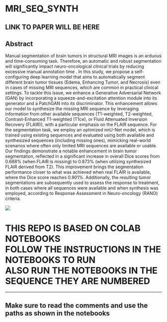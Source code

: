 # MRI_SEQ_SYNTH

## LINK TO PAPER WILL BE HERE

## Abstract
Manual segmentation of brain tumors in structural MRI images is an arduous and time-consuming task. Therefore, an automatic and robust segmentation will significantly impact neuro-oncological clinical trials by reducing excessive manual annotation time . In this study, we propose a self-configuring deep learning model that aims to automatically segment different brain tumor tissues (Edema, Enhancing Tumor, and Necrosis) even in cases of missing MRI sequences, which are common in practical clinical settings. To tackle this issue, we enhance a Generative Adversarial Network (GAN) by incorporating a squeeze-and-excitation attention module into its generator and a PatchGAN into its discriminator. This enhancement allows our model to synthesize the missing MRI sequence by leveraging information from other available sequences (T1-weighted, T2-weighted, Contrast-Enhanced T1-weighted (T1ce), or Fluid Attenuated Inversion Recovery (FLAIR)), with a particular emphasis on the FLAIR sequence. For the segmentation task, we employ an optimized nnU-Net model, which is trained using existing sequences and evaluated using both available and synthesized sequences (including missing ones), mimicking real-world scenarios where often only limited MRI sequences are available or usable. Our findings demonstrate a notable enhancement in brain tumor segmentation, reflected in a significant increase in overall Dice scores from 0.688% (when FLAIR is missing) to 0.873% (when utilizing synthesized FLAIR derived from T2). This improvement brings the segmentation performance closer to what was achieved when real FLAIR is available, where the Dice score reaches 0.901%. Additionally, the resulting tumor segmentations are subsequently used to assess the response to treatment, in both cases where all sequences were available and when synthesis was employed,  according to Response Assessment in Neuro-oncology (RANO) criteria.

<img src="https://github.com/A-shazli/MRI_SEQ_SYNTH/assets/61319952/fb9466d8-62a5-4c48-a48e-846a445dadcf">

<h1>THIS REPO IS BASED ON COLAB NOTEBOOKS <br/>FOLLOW THE INSTRUCTIONS IN THE NOTEBOOKS TO RUN <br/>ALSO RUN THE NOTEBOOKS IN THE SEQUENCE THEY ARE NUMBERED</h1>
<hr/>

<h2>Make sure to read the comments and use the paths as shown in the notebooks</h2>



